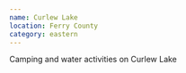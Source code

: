 ```yaml
---
name: Curlew Lake
location: Ferry County
category: eastern
---
```


Camping and water activities on Curlew Lake
